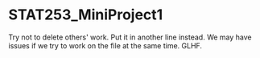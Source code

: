 # STAT253_MiniProject1
Try not to delete others' work. Put it in another line instead.
We may have issues if we try to work on the file at the same time.
GLHF.
